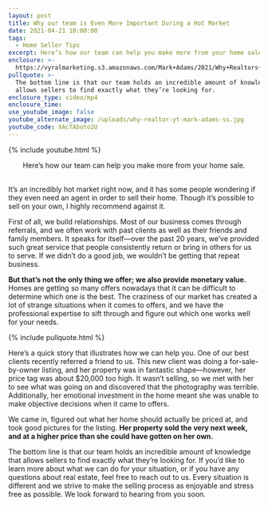 ```yaml
---
layout: post
title: Why our team is Even More Important During a Hot Market
date: 2021-04-21 10:00:00
tags:
  - Home Seller Tips
excerpt: Here’s how our team can help you make more from your home sale.
enclosure: >-
  https://vyralmarketing.s3.amazonaws.com/Mark+Adams/2021/Why+Realtors+Are+Even+More+Important+During+a+Hot+Market.mp4
pullquote: >-
  The bottom line is that our team holds an incredible amount of knowledge that
  allows sellers to find exactly what they’re looking for.
enclosure_type: video/mp4
enclosure_time:
use_youtube_image: false
youtube_alternate_image: /uploads/why-realtor-yt-mark-adams-ss.jpg
youtube_code: XAcTAboto2U
---
```

{% include youtube.html %}

<center>Here&rsquo;s how our team can help you make more from your home sale.</center>

<center>&nbsp;</center>

It’s an incredibly hot market right now, and it has some people wondering if they even need an agent in order to sell their home. Though it’s possible to sell on your own, I highly recommend against it.

First of all, we build relationships. Most of our business comes through referrals, and we often work with past clients as well as their friends and family members. It speaks for itself—over the past 20 years, we’ve provided such great service that people consistently return or bring in others for us to serve. If we didn’t do a good job, we wouldn’t be getting that repeat business.

**But that’s not the only thing we offer; we also provide monetary value.** Homes are getting so many offers nowadays that it can be difficult to determine which one is the best. The craziness of our market has created a lot of strange situations when it comes to offers, and we have the professional expertise to sift through and figure out which one works well for your needs.

{% include pullquote.html %}

Here’s a quick story that illustrates how we can help you. One of our best clients recently referred a friend to us. This new client was doing a for-sale-by-owner listing, and her property was in fantastic shape—however, her price tag was about $20,000 too high. It wasn’t selling, so we met with her to see what was going on and discovered that the photography was terrible. Additionally, her emotional investment in the home meant she was unable to make objective decisions when it came to offers.&nbsp;

We came in, figured out what her home should actually be priced at, and took good pictures for the listing. **Her property sold the very next week, and at a higher price than she could have gotten on her own.**

The bottom line is that our team holds an incredible amount of knowledge that allows sellers to find exactly what they’re looking for. If you’d like to learn more about what we can do for your situation, or if you have any questions about real estate, feel free to reach out to us. Every situation is different and we strive to make the selling process as enjoyable and stress free as possible. We look forward to hearing from you soon.
